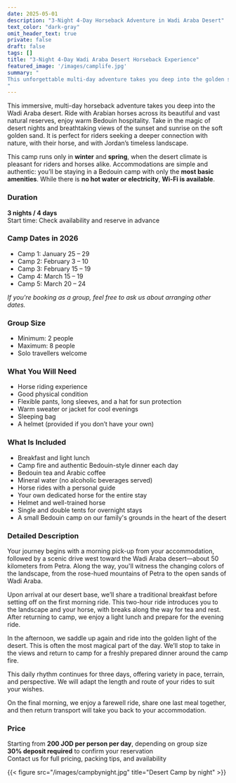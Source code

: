 ```yaml
---
date: 2025-05-01
description: "3-Night 4-Day Horseback Adventure in Wadi Araba Desert"
text_color: "dark-gray"
omit_header_text: true
private: false
draft: false
tags: []
title: "3-Night 4-Day Wadi Araba Desert Horseback Experience"
featured_image: '/images/camplife.jpg'
summary: "
This unforgettable multi-day adventure takes you deep into the golden sands of the Wadi Araba desert. Ride Arabian horses across breathtaking landscapes, enjoy traditional Bedouin hospitality, and witness desert sunsets and nights. Perfect for adventurous travelers looking to immerse themselves in the natural beauty of southern Jordan and build a close connection with their horse.
"
---
```



This immersive, multi-day horseback adventure takes you deep into the Wadi Araba desert. Ride with Arabian horses across its beautiful and vast natural reserves, enjoy warm Bedouin hospitality. Take in the magic of desert nights and breathtaking views of the sunset and sunrise on the soft golden sand. It is  perfect for riders seeking a deeper connection with nature, with their horse, and with Jordan’s timeless landscape.

This camp runs only in **winter** and  **spring**, when the desert climate is  pleasant for riders and horses alike. Accommodations are simple and authentic: you’ll be staying in a Bedouin camp with only the **most basic amenities**. While there is **no hot water or electricity**, **Wi-Fi is available**.

### Duration
**3 nights / 4 days**  
Start time: Check availability and reserve in advance

### Camp Dates in 2026
- Camp 1: January 25 – 29  
- Camp 2: February 3 – 10  
- Camp 3: February 15 – 19  
- Camp 4: March 15 – 19  
- Camp 5: March 20 – 24  

*If you're booking as a group, feel free to ask us about arranging other dates.*

### Group Size
- Minimum: 2 people  
- Maximum: 8 people  
- Solo travellers welcome


### What You Will Need

- Horse riding experience  
- Good physical condition  
- Flexible pants, long sleeves, and a hat for sun protection  
- Warm sweater or jacket for cool evenings  
- Sleeping bag  
- A helmet (provided if you don’t have your own)  

### What Is Included

- Breakfast and light lunch
- Camp fire and authentic Bedouin-style dinner each day  
- Bedouin tea and Arabic coffee  
- Mineral water (no alcoholic beverages served)  
- Horse rides with a personal guide  
- Your own dedicated horse for the entire stay  
- Helmet and well-trained horse  
- Single and double tents for overnight stays  
- A small Bedouin camp on our family's grounds in the heart of the desert  

### Detailed Description

Your journey begins with a morning pick-up from your accommodation, followed by a scenic drive west toward the Wadi Araba desert—about 50 kilometers from Petra. Along the way, you'll witness the changing colors of the landscape, from the rose-hued mountains of Petra to the open sands of Wadi Araba.

Upon arrival at our desert base, we’ll share a traditional breakfast before setting off on the first morning ride. This two-hour ride introduces you to the landscape and your horse, with breaks along the way for tea and rest. After returning to camp, we enjoy a light lunch and prepare for the evening ride.

In the afternoon, we saddle up again and ride into the golden light of the desert. This is often the most magical part of the day. We’ll stop to take in the views and return to camp for a freshly prepared dinner around the camp fire.

This daily rhythm continues for three days, offering variety in pace, terrain, and perspective. We will adapt the  length and route of your rides to suit your wishes.


On the final morning, we enjoy a farewell ride, share one last meal together, and then return transport will take you back to your accommodation.

### Price

Starting from **200 JOD per person per day**, depending on group size  
**30% deposit required** to confirm your reservation  
Contact us for full pricing, packing tips, and availability

{{< figure src="/images/campbynight.jpg" title="Desert Camp by night" >}}
